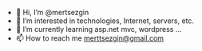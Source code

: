- 👋 Hi, I’m @mertsezgin
- 👀 I’m interested in technologies, Internet, servers, etc.
- 🌱 I’m currently learning asp.net mvc, wordpress ...
- 📫 How to reach me merttsezgin@gmail.com


<!-- - 💞️ I’m looking to collaborate on ... -->
<!---
mertsezgin/mertsezgin is a ✨ special ✨ repository because its `README.md` (this file) appears on your GitHub profile.
You can click the Preview link to take a look at your changes.
--->
